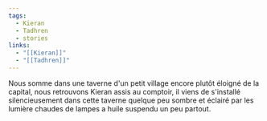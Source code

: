 ```yaml
---
tags:
  - Kieran
  - Tadhren
  - stories
links:
  - "[[Kieran]]"
  - "[[Tadhren]]"
---
```


Nous somme dans une taverne d'un petit village encore plutôt éloigné de la capital, nous retrouvons Kieran assis au comptoir, il viens de s'installé silencieusement dans cette taverne quelque peu sombre et éclairé par les lumière chaudes de lampes a huile suspendu un peu partout.